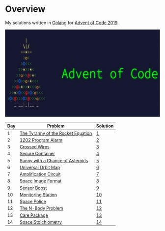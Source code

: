 # Overview

My solutions written in [Golang](http://golang.org) for [Advent of Code 2019](https://adventofcode.com/2019).

![](logo.jpg)

| Day | Problem                             | Solution |
|-----|-------------------------------------|----------|
| 1   | [The Tyranny of the Rocket Equation](https://adventofcode.com/2019/day/1) | [1](1) |
| 2   | [1202 Program Alarm](https://adventofcode.com/2019/day/2) | [2](2) |
| 3   | [Crossed Wires](https://adventofcode.com/2019/day/3) | [3](3) |
| 4   | [Secure Container](https://adventofcode.com/2019/day/4) | [4](4) |
| 5   | [Sunny with a Chance of Asteroids](https://adventofcode.com/2019/day/5) | [5](5) |
| 6   | [Universal Orbit Map](https://adventofcode.com/2019/day/6) | [6](6) |
| 7   | [Amplification Circuit](https://adventofcode.com/2019/day/7) | [7](7) |
| 8   | [Space Image Format](https://adventofcode.com/2019/day/8) | [8](8) |
| 9   | [Sensor Boost](https://adventofcode.com/2019/day/9) | [9](9) |
| 10   | [Monitoring Station](https://adventofcode.com/2019/day/10) | [10](10) |
| 11   | [Space Police](https://adventofcode.com/2019/day/11) | [11](11) |
| 12   | [The N-Body Problem](https://adventofcode.com/2019/day/12) | [12](12) |
| 13   | [Care Package](https://adventofcode.com/2019/day/13) | [13](13) |
| 14   | [Space Stoichiometry](https://adventofcode.com/2019/day/14) | [14](14) |